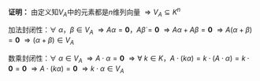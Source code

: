 **证明：**
由定义知$V_A$中的元素都是$n$维列向量
$\Rightarrow V_A\subseteq K^n$

加法封闭性：$\forall\ \alpha，\beta\in V_A$
$\Rightarrow 
A\alpha=\mathbf0，A\dot\beta=\mathbf0$
$\Rightarrow A\alpha+A\beta=\mathbf0$
$\Rightarrow A(\alpha+\beta)=\mathbf0$
$\Rightarrow(\alpha+\beta)\in V_A$

数乘封闭性：$\forall\ \alpha\in V_A$
$\Rightarrow A\cdot\alpha=\mathbf0$
$\Rightarrow \forall\ k\in K，
A\cdot(k\alpha)=k\cdot(A\cdot\alpha)
=k\cdot\mathbf0=\mathbf0$
$\Rightarrow A\cdot(k\alpha)=\mathbf0$
$\Rightarrow k\cdot\alpha\in V_A$

